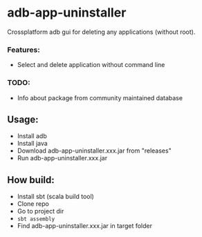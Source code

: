 # adb-app-uninstaller

Crossplatform adb gui for deleting any applications (without root).

### Features:
- Select and delete application without command line 

### TODO:
- Info about package from community maintained database


## Usage:
- Install adb
- Install java
- Download adb-app-uninstaller.xxx.jar from "releases"
- Run adb-app-uninstaller.xxx.jar

## How build:
- Install sbt (scala build tool)
- Clone repo
- Go to project dir
- `sbt assembly`
- Find adb-app-uninstaller.xxx.jar in target folder

